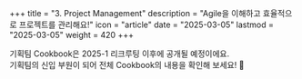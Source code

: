+++
title = "3. Project Management"
description = "Agile을 이해하고 효율적으로 프로젝트를 관리해요!"
icon = "article"
date = "2025-03-05"
lastmod = "2025-03-05"
weight = 420 
+++

기획팀 Cookbook은 2025-1 리크루팅 이후에 공개될 예정이에요.   
기획팀의 신입 부원이 되어 전체 Cookbook의 내용을 확인해 보세요! 🤗
